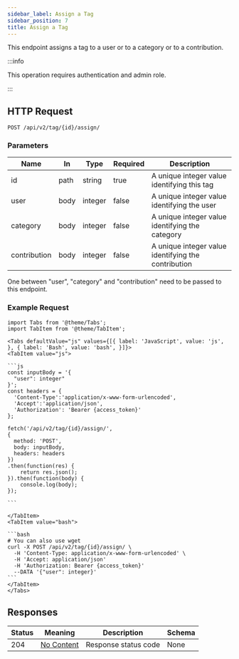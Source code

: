 ```yaml
---
sidebar_label: Assign a Tag
sidebar_position: 7
title: Assign a Tag
---
```


This endpoint assigns a tag to a user or to a category or to a contribution.

:::info

This operation requires authentication and admin role.

:::

## HTTP Request

`POST /api/v2/tag/{id}/assign/`

### Parameters

| Name         | In   | Type    | Required | Description                                         |
|--------------|------|---------|----------|-----------------------------------------------------|
| id           | path | string  | true     | A unique integer value identifying this tag         |
| user         | body | integer | false    | A unique integer value identifying the user         |
| category     | body | integer | false    | A unique integer value identifying the category     |
| contribution | body | integer | false    | A unique integer value identifying the contribution |

One between "user", "category" and "contribution" need to be passed to this endpoint.

### Example Request

````mdx-code-block
import Tabs from '@theme/Tabs';
import TabItem from '@theme/TabItem';

<Tabs defaultValue="js" values={[{ label: 'JavaScript', value: 'js', }, { label: 'Bash', value: 'bash', }]}>
<TabItem value="js">

```js
const inputBody = '{
  "user": integer"
}';
const headers = {
  'Content-Type':'application/x-www-form-urlencoded',
  'Accept':'application/json',
  'Authorization': 'Bearer {access_token}'
};

fetch('/api/v2/tag/{id}/assign/',
{
  method: 'POST',
  body: inputBody,
  headers: headers
})
.then(function(res) {
    return res.json();
}).then(function(body) {
    console.log(body);
});

```

</TabItem>
<TabItem value="bash">

```bash
# You can also use wget
curl -X POST /api/v2/tag/{id}/assign/ \
  -H 'Content-Type: application/x-www-form-urlencoded' \
  -H 'Accept: application/json'
  -H 'Authorization: Bearer {access_token}'
  --DATA '{"user": integer}'
```
</TabItem>
</Tabs>
````

## Responses

| Status | Meaning                                                         | Description          | Schema |
|--------|-----------------------------------------------------------------|----------------------|--------|
| 204    | [No Content](https://tools.ietf.org/html/rfc7231#section-6.3.5) | Response status code | None   |




